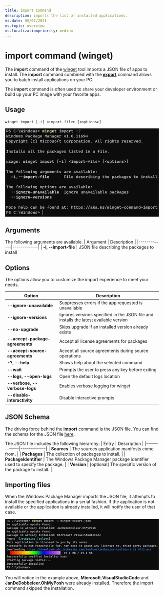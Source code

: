 ```yaml
---
title: import Command
description: imports the list of installed applications.
ms.date: 05/02/2021
ms.topic: overview
ms.localizationpriority: medium
---
```


# import command (winget)

The **import** command of the [winget](index.md) tool imports a JSON file of apps to install.  The **import** command combined with the [**export**](export.md) command allows you to batch install applications on your PC.

The **import** command is often used to share your developer environment or build up your PC image with your favorite apps.

## Usage

`winget import [-i] <import-file> [<options>]`

![import](images/import.png)

## Arguments

The following arguments are available.
| Argument    | Description |
|-------------|-------------|
| **-i, --import-file** | JSON file describing the packages to install

## Options

The options allow you to customize the import experience to meet your needs.

| Option | Description |
|-------------|-------------|
| **--ignore-unavailable** | Suppresses errors if the app requested is unavailable |
| **--ignore-versions** | Ignores versions specified in the JSON file and installs the latest available version |
| **--no-upgrade** | Skips upgrade if an installed version already exists |
| **--accept-package-agreements** | Accept all license agreements for packages |
| **--accept-source-agreements** | Accept all source agreements during source operations |
| **-?, --help** | Shows help about the selected command |
| **--wait** | Prompts the user to press any key before exiting |
| **--logs, --open-logs** | Open the default logs location |
| **--verbose, --verbose-logs** | Enables verbose logging for winget |
| **--disable-interactivity** | Disable interactive prompts |

## JSON Schema
The driving force behind the **import** command is the JSON file.  You can find the schema for the JSON file [here](https://aka.ms/winget-packages.schema.1.0.json).

The JSON file includes the following hierarchy:
| Entry      | Description |
|-------------|-------------|
| **Sources**  |  The sources application manifests come from.  |
| **Packages**  |  The collection of packages to install.  |
| **PackageIdentifier**  |  The Windows Package Manager package identifier used to specify the package.  |
| **Version**  |  [optional] The specific version of the package to install.  |

## Importing files

When the Windows Package Manager imports the JSON file, it attempts to install the specified applications in a serial fashion. If the application is not available or the application is already installed, it will notify the user of that case.

![import](images/import-command.png)

You will notice in the example above, **Microsoft.VisualStudioCode** and **JanDeDobbeleer.OhMyPosh** were already installed. Therefore the import command skipped the installation.
